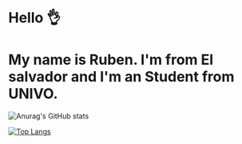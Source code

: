 # Hello 👌
# My name is Ruben. I'm from El salvador and I'm an Student from UNIVO. 

![Anurag's GitHub stats](https://github-readme-stats.vercel.app/api?username=josers77j&show_icons=true&theme=tokyonight)

[![Top Langs](https://github-readme-stats.vercel.app/api/top-langs/?username=josers77j&layout=donut-vertical)](https://github.com/anuraghazra/github-readme-stats)